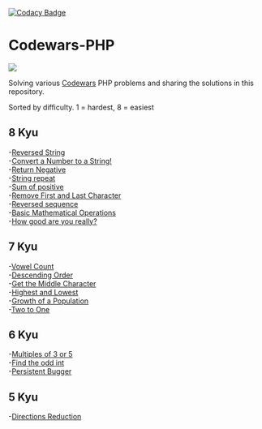 [![Codacy Badge](https://api.codacy.com/project/badge/Grade/b0cd3c35ac394745958dd1b803cafe95)](https://www.codacy.com/manual/w3bdesign/Codewars-PHP?utm_source=github.com&utm_medium=referral&utm_content=w3bdesign/Codewars-PHP&utm_campaign=Badge_Grade)

# Codewars-PHP

<a href="https://www.codewars.com/users/w3bdesign"><img src="https://www.codewars.com/users/w3bdesign/badges/large"></a>

Solving various <a href="http://www.codewars.com">Codewars</a> PHP problems and sharing the solutions in this repository.

Sorted by difficulty. 1 = hardest, 8 = easiest

## 8 Kyu

\-<a href="https://www.codewars.com/kata/57eae20f5500ad98e50002c5">Reversed String</a><br/>
\-<a href="https://www.codewars.com/kata/5265326f5fda8eb1160004c8">Convert a Number to a String!</a><br/>
\-<a href="https://www.codewars.com/kata/55685cd7ad70877c23000102">Return Negative</a><br/>
\-<a href="https://www.codewars.com/kata/57a0e5c372292dd76d000d7e">String repeat</a><br/>
\-<a href="https://www.codewars.com/kata/5715eaedb436cf5606000381">Sum of positive</a><br/>
\-<a href="https://www.codewars.com/kata/56bc28ad5bdaeb48760009b0">Remove First and Last Character</a><br/>
\-<a href="https://www.codewars.com/kata/5a00e05cc374cb34d100000d">Reversed sequence </a><br/>
\-<a href="https://www.codewars.com/kata/57356c55867b9b7a60000bd7">Basic Mathematical Operations</a> <br/>
\-<a href="https://www.codewars.com/kata/5601409514fc93442500010b">How good are you really?</a>

## 7 Kyu

\-<a href="https://www.codewars.com/kata/54ff3102c1bad923760001f3">Vowel Count</a><br/>
\-<a href="https://www.codewars.com/kata/5467e4d82edf8bbf40000155">Descending Order</a><br/>
\-<a href="https://www.codewars.com/kata/56747fd5cb988479af000028">Get the Middle Character</a><br/>
\-<a href="https://www.codewars.com/kata/554b4ac871d6813a03000035">Highest and Lowest</a><br/>
\-<a href="https://www.codewars.com/kata/563b662a59afc2b5120000c6">Growth of a Population</a><br/>
\-<a href="https://www.codewars.com/kata/5656b6906de340bd1b0000ac">Two to One</a>

## 6 Kyu

\-<a href="https://www.codewars.com/kata/514b92a657cdc65150000006">Multiples of 3 or 5</a><br/>
\-<a href="https://www.codewars.com/kata/54da5a58ea159efa38000836">Find the odd int</a><br/>
\-<a href="https://www.codewars.com/kata/persistent-bugger/">Persistent Bugger</a>

## 5 Kyu

\-<a href="https://www.codewars.com/kata/550f22f4d758534c1100025a">Directions Reduction</a><br/>
